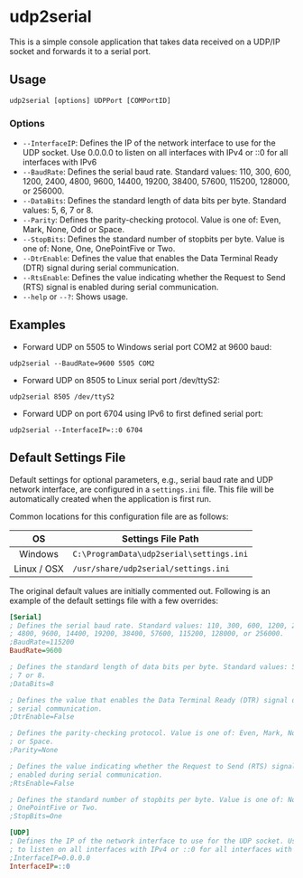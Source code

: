 # udp2serial
This is a simple console application that takes data received on a UDP/IP socket and forwards it to a serial port.

## Usage
```shell
udp2serial [options] UDPPort [COMPortID]
```

### Options
* `--InterfaceIP`: Defines the IP of the network interface to use for the UDP socket. Use 0.0.0.0 to listen on all interfaces with IPv4 or ::0 for all interfaces with IPv6
* `--BaudRate`: Defines the serial baud rate. Standard values: 110, 300, 600, 1200, 2400, 4800, 9600, 14400, 19200, 38400, 57600, 115200, 128000, or 256000.
* `--DataBits`: Defines the standard length of data bits per byte. Standard values: 5, 6, 7 or 8.
* `--Parity`: Defines the parity-checking protocol. Value is one of: Even, Mark, None, Odd or Space.
* `--StopBits`: Defines the standard number of stopbits per byte. Value is one of: None, One, OnePointFive or Two.
* `--DtrEnable`: Defines the value that enables the Data Terminal Ready (DTR) signal during serial communication.
* `--RtsEnable`: Defines the value indicating whether the Request to Send (RTS) signal is enabled during serial communication.
* `--help` or `--?`: Shows usage.

## Examples
* Forward UDP on 5505 to Windows serial port COM2 at 9600 baud:
```shell
udp2serial --BaudRate=9600 5505 COM2
```
* Forward UDP on 8505 to Linux serial port /dev/ttyS2:
```shell
udp2serial 8505 /dev/ttyS2
```
* Forward UDP on port 6704 using IPv6 to first defined serial port:
```shell
udp2serial --InterfaceIP=::0 6704
```

## Default Settings File
Default settings for optional parameters, e.g., serial baud rate and UDP network interface, are configured in a `settings.ini` file. This file will be automatically created when the application is first run.

Common locations for this configuration file are as follows:

|      OS     | Settings File Path                       |
|:-----------:|------------------------------------------|
|   Windows   | `C:\ProgramData\udp2serial\settings.ini` |
| Linux / OSX | `/usr/share/udp2serial/settings.ini`     |

The original default values are initially commented out. Following is an example of the default settings file with a few overrides:

```ini
[Serial]
; Defines the serial baud rate. Standard values: 110, 300, 600, 1200, 2400,
; 4800, 9600, 14400, 19200, 38400, 57600, 115200, 128000, or 256000.
;BaudRate=115200
BaudRate=9600

; Defines the standard length of data bits per byte. Standard values: 5, 6,
; 7 or 8.
;DataBits=8

; Defines the value that enables the Data Terminal Ready (DTR) signal during
; serial communication.
;DtrEnable=False

; Defines the parity-checking protocol. Value is one of: Even, Mark, None, Odd
; or Space.
;Parity=None

; Defines the value indicating whether the Request to Send (RTS) signal is
; enabled during serial communication.
;RtsEnable=False

; Defines the standard number of stopbits per byte. Value is one of: None, One,
; OnePointFive or Two.
;StopBits=One

[UDP]
; Defines the IP of the network interface to use for the UDP socket. Use 0.0.0.0
; to listen on all interfaces with IPv4 or ::0 for all interfaces with IPv6.
;InterfaceIP=0.0.0.0
InterfaceIP=::0
```
